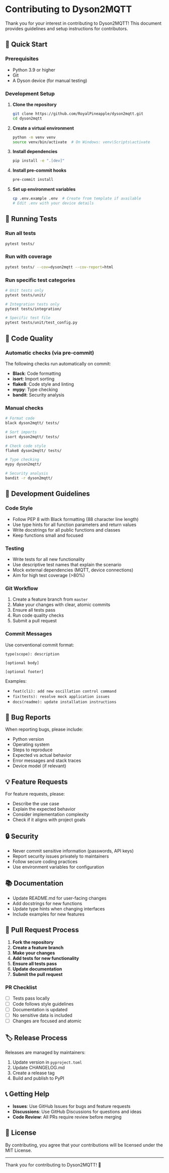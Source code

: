 # Contributing to Dyson2MQTT

Thank you for your interest in contributing to Dyson2MQTT! This document provides guidelines and setup instructions for contributors.

## 🚀 Quick Start

### Prerequisites
- Python 3.9 or higher
- Git
- A Dyson device (for manual testing)

### Development Setup

1. **Clone the repository**
   ```bash
   git clone https://github.com/RoyalPineapple/dyson2mqtt.git
   cd dyson2mqtt
   ```

2. **Create a virtual environment**
   ```bash
   python -m venv venv
   source venv/bin/activate  # On Windows: venv\Scripts\activate
   ```

3. **Install dependencies**
   ```bash
   pip install -e ".[dev]"
   ```

4. **Install pre-commit hooks**
   ```bash
   pre-commit install
   ```

5. **Set up environment variables**
   ```bash
   cp .env.example .env  # Create from template if available
   # Edit .env with your device details
   ```

## 🧪 Running Tests

### Run all tests
```bash
pytest tests/
```

### Run with coverage
```bash
pytest tests/ --cov=dyson2mqtt --cov-report=html
```

### Run specific test categories
```bash
# Unit tests only
pytest tests/unit/

# Integration tests only
pytest tests/integration/

# Specific test file
pytest tests/unit/test_config.py
```

## 🔧 Code Quality

### Automatic checks (via pre-commit)
The following checks run automatically on commit:
- **Black**: Code formatting
- **isort**: Import sorting
- **flake8**: Code style and linting
- **mypy**: Type checking
- **bandit**: Security analysis

### Manual checks
```bash
# Format code
black dyson2mqtt/ tests/

# Sort imports
isort dyson2mqtt/ tests/

# Check code style
flake8 dyson2mqtt/ tests/

# Type checking
mypy dyson2mqtt/

# Security analysis
bandit -r dyson2mqtt/
```

## 📝 Development Guidelines

### Code Style
- Follow PEP 8 with Black formatting (88 character line length)
- Use type hints for all function parameters and return values
- Write docstrings for all public functions and classes
- Keep functions small and focused

### Testing
- Write tests for all new functionality
- Use descriptive test names that explain the scenario
- Mock external dependencies (MQTT, device connections)
- Aim for high test coverage (>80%)

### Git Workflow
1. Create a feature branch from `master`
2. Make your changes with clear, atomic commits
3. Ensure all tests pass
4. Run code quality checks
5. Submit a pull request

### Commit Messages
Use conventional commit format:
```
type(scope): description

[optional body]

[optional footer]
```

Examples:
- `feat(cli): add new oscillation control command`
- `fix(tests): resolve mock application issues`
- `docs(readme): update installation instructions`

## 🐛 Bug Reports

When reporting bugs, please include:
- Python version
- Operating system
- Steps to reproduce
- Expected vs actual behavior
- Error messages and stack traces
- Device model (if relevant)

## 💡 Feature Requests

For feature requests, please:
- Describe the use case
- Explain the expected behavior
- Consider implementation complexity
- Check if it aligns with project goals

## 🔒 Security

- Never commit sensitive information (passwords, API keys)
- Report security issues privately to maintainers
- Follow secure coding practices
- Use environment variables for configuration

## 📚 Documentation

- Update README.md for user-facing changes
- Add docstrings for new functions
- Update type hints when changing interfaces
- Include examples for new features

## 🤝 Pull Request Process

1. **Fork the repository**
2. **Create a feature branch**
3. **Make your changes**
4. **Add tests for new functionality**
5. **Ensure all tests pass**
6. **Update documentation**
7. **Submit the pull request**

### PR Checklist
- [ ] Tests pass locally
- [ ] Code follows style guidelines
- [ ] Documentation is updated
- [ ] No sensitive data is included
- [ ] Changes are focused and atomic

## 🏷️ Release Process

Releases are managed by maintainers:
1. Update version in `pyproject.toml`
2. Update CHANGELOG.md
3. Create a release tag
4. Build and publish to PyPI

## 📞 Getting Help

- **Issues**: Use GitHub Issues for bugs and feature requests
- **Discussions**: Use GitHub Discussions for questions and ideas
- **Code Review**: All PRs require review before merging

## 📄 License

By contributing, you agree that your contributions will be licensed under the MIT License.

---

Thank you for contributing to Dyson2MQTT! 🎉 